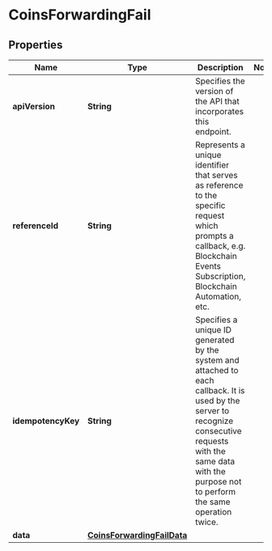 

# CoinsForwardingFail


## Properties

| Name | Type | Description | Notes |
|------------ | ------------- | ------------- | -------------|
|**apiVersion** | **String** | Specifies the version of the API that incorporates this endpoint. |  |
|**referenceId** | **String** | Represents a unique identifier that serves as reference to the specific request which prompts a callback, e.g. Blockchain Events Subscription, Blockchain Automation, etc. |  |
|**idempotencyKey** | **String** | Specifies a unique ID generated by the system and attached to each callback. It is used by the server to recognize consecutive requests with the same data with the purpose not to perform the same operation twice. |  |
|**data** | [**CoinsForwardingFailData**](CoinsForwardingFailData.md) |  |  |



